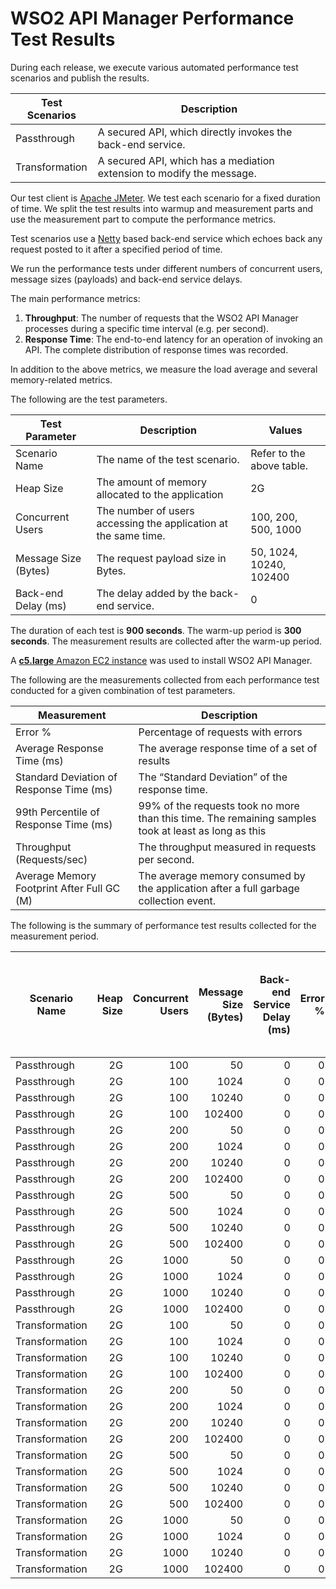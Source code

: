 # WSO2 API Manager Performance Test Results

During each release, we execute various automated performance test scenarios and publish the results.

| Test Scenarios | Description |
| --- | --- |
| Passthrough | A secured API, which directly invokes the back-end service. |
| Transformation | A secured API, which has a mediation extension to modify the message. |

Our test client is [Apache JMeter](https://jmeter.apache.org/index.html). We test each scenario for a fixed duration of
time. We split the test results into warmup and measurement parts and use the measurement part to compute the
performance metrics.

Test scenarios use a [Netty](https://netty.io/) based back-end service which echoes back any request
posted to it after a specified period of time.

We run the performance tests under different numbers of concurrent users, message sizes (payloads) and back-end service
delays.

The main performance metrics:

1. **Throughput**: The number of requests that the WSO2 API Manager processes during a specific time interval (e.g. per second).
2. **Response Time**: The end-to-end latency for an operation of invoking an API. The complete distribution of response times was recorded.

In addition to the above metrics, we measure the load average and several memory-related metrics.

The following are the test parameters.

| Test Parameter | Description | Values |
| --- | --- | --- |
| Scenario Name | The name of the test scenario. | Refer to the above table. |
| Heap Size | The amount of memory allocated to the application | 2G |
| Concurrent Users | The number of users accessing the application at the same time. | 100, 200, 500, 1000 |
| Message Size (Bytes) | The request payload size in Bytes. | 50, 1024, 10240, 102400 |
| Back-end Delay (ms) | The delay added by the back-end service. | 0 |

The duration of each test is **900 seconds**. The warm-up period is **300 seconds**.
The measurement results are collected after the warm-up period.

A [**c5.large** Amazon EC2 instance](https://aws.amazon.com/ec2/instance-types/) was used to install WSO2 API Manager.

The following are the measurements collected from each performance test conducted for a given combination of
test parameters.

| Measurement | Description |
| --- | --- |
| Error % | Percentage of requests with errors |
| Average Response Time (ms) | The average response time of a set of results |
| Standard Deviation of Response Time (ms) | The “Standard Deviation” of the response time. |
| 99th Percentile of Response Time (ms) | 99% of the requests took no more than this time. The remaining samples took at least as long as this |
| Throughput (Requests/sec) | The throughput measured in requests per second. |
| Average Memory Footprint After Full GC (M) | The average memory consumed by the application after a full garbage collection event. |

The following is the summary of performance test results collected for the measurement period.

|  Scenario Name | Heap Size | Concurrent Users | Message Size (Bytes) | Back-end Service Delay (ms) | Error % | Throughput (Requests/sec) | Average Response Time (ms) | Standard Deviation of Response Time (ms) | 99th Percentile of Response Time (ms) | WSO2 API Manager GC Throughput (%) | Average WSO2 API Manager Memory Footprint After Full GC (M) |
|---|---:|---:|---:|---:|---:|---:|---:|---:|---:|---:|---:|
|  Passthrough | 2G | 100 | 50 | 0 | 0 | 3501.92 | 28.45 | 14.94 | 83 | 98.55 |  |
|  Passthrough | 2G | 100 | 1024 | 0 | 0 | 3449.68 | 28.88 | 15.18 | 85 | 98.57 |  |
|  Passthrough | 2G | 100 | 10240 | 0 | 0 | 2613.68 | 38.07 | 19.14 | 104 | 98.82 |  |
|  Passthrough | 2G | 100 | 102400 | 0 | 0 | 756.77 | 131.87 | 32.02 | 216 | 99.37 |  |
|  Passthrough | 2G | 200 | 50 | 0 | 0 | 3611.47 | 55.25 | 26.13 | 143 | 98.43 |  |
|  Passthrough | 2G | 200 | 1024 | 0 | 0 | 3520.42 | 56.67 | 26.23 | 144 | 98.47 |  |
|  Passthrough | 2G | 200 | 10240 | 0 | 0 | 2639.08 | 75.57 | 32.59 | 178 | 98.74 |  |
|  Passthrough | 2G | 200 | 102400 | 0 | 0 | 712.52 | 280.71 | 51.61 | 411 | 99.35 |  |
|  Passthrough | 2G | 500 | 50 | 0 | 0 | 3591.87 | 139.05 | 56.29 | 309 | 98.18 |  |
|  Passthrough | 2G | 500 | 1024 | 0 | 0 | 3451.9 | 144.69 | 57.85 | 319 | 98.24 |  |
|  Passthrough | 2G | 500 | 10240 | 0 | 0 | 2600.51 | 192.07 | 62.16 | 371 | 98.57 |  |
|  Passthrough | 2G | 500 | 102400 | 0 | 0 | 675.78 | 739.43 | 85.7 | 951 | 99.3 |  |
|  Passthrough | 2G | 1000 | 50 | 0 | 0 | 3572.5 | 279.82 | 96.25 | 551 | 97.69 |  |
|  Passthrough | 2G | 1000 | 1024 | 0 | 0 | 3393.76 | 294.58 | 101.29 | 583 | 97.65 |  |
|  Passthrough | 2G | 1000 | 10240 | 0 | 0 | 2569.12 | 389.21 | 97.85 | 655 | 98.25 |  |
|  Passthrough | 2G | 1000 | 102400 | 0 | 0 | 652.99 | 1529.1 | 165.33 | 2063 | 99.09 |  |
|  Transformation | 2G | 100 | 50 | 0 | 0 | 2817 | 35.38 | 19.43 | 106 | 97.97 |  |
|  Transformation | 2G | 100 | 1024 | 0 | 0 | 2298.96 | 43.37 | 24.24 | 129 | 97.89 |  |
|  Transformation | 2G | 100 | 10240 | 0 | 0 | 793.99 | 125.68 | 60.7 | 307 | 98 |  |
|  Transformation | 2G | 100 | 102400 | 0 | 0 | 95.27 | 1049.01 | 233.2 | 1639 | 95.35 | 311 |
|  Transformation | 2G | 200 | 50 | 0 | 0 | 2819.12 | 70.81 | 34.69 | 187 | 97.83 |  |
|  Transformation | 2G | 200 | 1024 | 0 | 0 | 2256.99 | 88.47 | 42.06 | 224 | 97.72 |  |
|  Transformation | 2G | 200 | 10240 | 0 | 0 | 784.34 | 254.89 | 106.73 | 555 | 97.74 |  |
|  Transformation | 2G | 200 | 102400 | 0 | 0 | 79.1 | 2522.13 | 527.06 | 4287 | 88.09 | 346.619 |
|  Transformation | 2G | 500 | 50 | 0 | 0 | 2763.67 | 180.8 | 73.18 | 401 | 97.26 |  |
|  Transformation | 2G | 500 | 1024 | 0 | 0 | 2248 | 222.32 | 86.05 | 475 | 97.18 |  |
|  Transformation | 2G | 500 | 10240 | 0 | 0 | 777.32 | 643.19 | 209.84 | 1223 | 96.86 |  |
|  Transformation | 2G | 500 | 102400 | 0 | 0 | 72.54 | 6847.9 | 1135.05 | 9599 | 85.83 | 462.882 |
|  Transformation | 2G | 1000 | 50 | 0 | 0 | 2698.83 | 370.5 | 124.52 | 723 | 95.81 |  |
|  Transformation | 2G | 1000 | 1024 | 0 | 0 | 2217.16 | 450.95 | 146.8 | 851 | 95.79 |  |
|  Transformation | 2G | 1000 | 10240 | 0 | 0 | 737.47 | 1354.23 | 323.33 | 2223 | 96.56 |  |
|  Transformation | 2G | 1000 | 102400 | 0 | 0 | 63.63 | 15430.04 | 1757.7 | 19967 | 79.78 | 561.37 |
